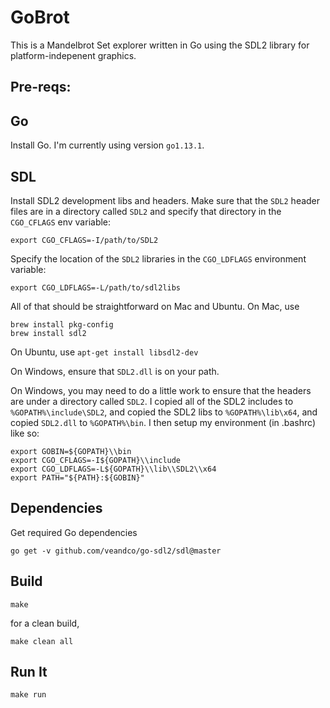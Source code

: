 GoBrot
======

This is a Mandelbrot Set explorer written in Go using the SDL2 library for
platform-indepenent graphics.

Pre-reqs:
---------

## Go

Install Go. I'm currently using version `go1.13.1`.

## SDL

Install SDL2 development libs and headers. Make sure that the `SDL2` header
files are in a directory called `SDL2` and specify that directory in the
`CGO_CFLAGS` env variable:  
```
export CGO_CFLAGS=-I/path/to/SDL2
```

Specify the location of the `SDL2` libraries in the `CGO_LDFLAGS` environment
variable:
```
export CGO_LDFLAGS=-L/path/to/sdl2libs
```

All of that should be straightforward on Mac and Ubuntu.
On Mac, use
```
brew install pkg-config
brew install sdl2
```

On Ubuntu, use `apt-get install libsdl2-dev`

On Windows, ensure that `SDL2.dll` is on your path.

On Windows, you may need to do a little work to ensure that the headers are
under a directory called `SDL2`. I copied all of the SDL2 includes to
`%GOPATH%\include\SDL2`, and copied the SDL2 libs to `%GOPATH%\lib\x64`, and copied `SDL2.dll` to
`%GOPATH%\bin`. I then setup my environment (in .bashrc) like so:

```
export GOBIN=${GOPATH}\\bin
export CGO_CFLAGS=-I${GOPATH}\\include
export CGO_LDFLAGS=-L${GOPATH}\\lib\\SDL2\\x64
export PATH="${PATH}:${GOBIN}"
```


Dependencies
------------

Get required Go dependencies

```
go get -v github.com/veandco/go-sdl2/sdl@master
```

Build
-----


```
make
```

for a clean build,
```
make clean all
```

Run It
------

```
make run
```


